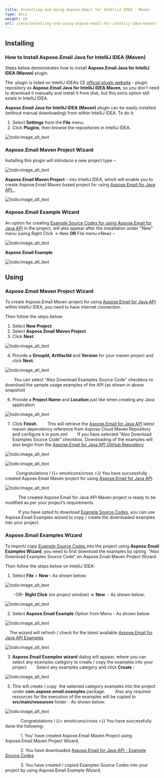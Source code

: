 ```yaml
---
title: Installing and Using Aspose.Email for IntelliJ IDEA - Maven
type: docs
weight: 10
url: /java/installing-and-using-aspose-email-for-intellij-idea-maven/
---
```


## **Installing**
### **How to Install Aspose.Email Java for IntelliJ IDEA (Maven)**
Steps below demonstrates how to install **Aspose.Email Java for IntelliJ IDEA (Maven)** plugin.

The  plugin is listed on IntelliJ IDEA’s CE [official plugin website](https://plugins.jetbrains.com/plugin/7982-aspose-email-java-for-intellij-idea-maven/) - plugin repository as **Aspose.Email Java for IntelliJ IDEA Maven**, so you don’t need to download it manually and install it from disk, but this extra option still exists in IntelliJ IDEA.

**Aspose.Email Java for IntelliJ IDEA (Maven)** plugin can be easily installed (without manual downloading) from within IntelliJ IDEA. To do it:

1. Select **Settings** from the **File** menu.
1. Click **Plugins**, then browse the repositories in IntelliJ IDEA. 

![todo:image_alt_text](https://i.imgur.com/CqfrpME.jpg)
### **Aspose.Email Maven Project Wizard**
Installing this plugin will introduce a new project type – 

![todo:image_alt_text](http://download-codeplex.sec.s-msft.com/Download/SourceControlFileDownload.ashx?ProjectName=aspose-emailjavaintellij&changeSetId=9bb8f707bcbd2a369c5098f0c1a7766227cf7e24&itemId=src%2fresources%2fasposeSmall.png)

**Aspose.Email Maven Project** – into IntelliJ IDEA, which will enable you to create Aspose.Email Maven based project for using [Aspose.Email for Java API. ](https://products.aspose.com/total/java). 

![todo:image_alt_text](https://i.imgur.com/L3LFdZL.jpg)
### **Aspose.Email Example Wizard**
An option for creating [Example Source Codes for using Aspose.Email for Java API](https://github.com/aspose-email/Aspose.Email-for-Java/tree/master/Examples) in the project, will also appear after the installation under "New" menu (using Right Click -> New **OR** File menu->New) – 

![todo:image_alt_text](http://download-codeplex.sec.s-msft.com/Download/SourceControlFileDownload.ashx?ProjectName=aspose-emailjavaintellij&changeSetId=9bb8f707bcbd2a369c5098f0c1a7766227cf7e24&itemId=src%2fresources%2fasposeSmall.png)

**Aspose.Email Example**

![todo:image_alt_text](https://i.imgur.com/oXCbKkV.jpg)
## **Using**
### **Aspose.Email Maven Project Wizard**
To create Aspose.Email Maven project for using [Aspose.Email for Java API](https://products.aspose.com/total/java) within IntelliJ IDEA, you need to have internet connection.

Then follow the steps below:

1. Select **New Project**.
2. Select **Aspose.Email Maven Project** 
3. Click **Next**. 

![todo:image_alt_text](https://i.imgur.com/L3LFdZL.jpg)


4. Provide a **GroupId, ArtifactId** and **Version** for your maven project and click **Next.**

![todo:image_alt_text](https://i.imgur.com/bBR5fp3.jpg)


`    `You can select "Also Download Examples Source Code" checkbox to download the sample usage examples of the API (as shown in above snapshot)

6. Provide a **Project Name** and **Location** just like when creating any Java application

![todo:image_alt_text](https://i.imgur.com/HJJQcRA.jpg)


7. Click **Finish**.
`    `This will retrieve the [Aspose.Email for Java API](https://products.aspose.com/total/java) latest maven dependency reference from Aspose Cloud Maven Repository and configure it in pom.xml
`    `If you have selected "Also Download Examples Source Code" checkbox. Downloading of the examples will also begin from the [Aspose.Email for Java API GitHub Repository](https://github.com/aspose-email/Aspose.Email-for-Java/tree/master/Examples)

![todo:image_alt_text](https://i.imgur.com/yglB09p.jpg)

![todo:image_alt_text](https://i.imgur.com/ZEUtDNG.jpg)

`     `Congratulations ! {{< emoticons/cross >}} You have successfully created Aspose.Email Maven project for using [Aspose.Email for Java API](https://products.aspose.com/total/java).

![todo:image_alt_text](https://i.imgur.com/AWPN8cu.jpg)

`      `The created Aspose.Email for Java API Maven project is ready to be modified as per your project’s requirements.

`      `If you have opted to download [Example Source Codes](https://github.com/aspose-email/Aspose.Email-for-Java/tree/master/Examples), you can use Aspose.Email Examples wizard to copy / create the downloaded examples into your project.
### **Aspose.Email Examples Wizard**
To import/ copy [Example Source Codes ](https://github.com/aspose-email/Aspose.Email-for-Java/tree/master/Examples)into the project using **Aspose.Email Examples Wizard**, you need to first download the examples by opting  "Also Download Examples Source Code" on Aspose.Email Maven Project Wizard.

Then follow the steps below on IntelliJ IDEA:

1. Select **File** > **New -** As shown below: 

![todo:image_alt_text](https://i.imgur.com/N8tT9Q0.jpg)


`    `-OR- **Right Click** (on project window) => **New**  - As shown below: 

![todo:image_alt_text](https://i.imgur.com/aUBWkhp.jpg)


2. Select **Aspose.Email Example** Option from Menu - As shown below: 

![todo:image_alt_text](https://i.imgur.com/uMacV7p.jpg)


`  `The wizard will refresh / check for the latest available [Aspose.Email for Java API Examples](https://github.com/aspose-email/Aspose.Email-for-Java/tree/master/Examples) 

![todo:image_alt_text](https://i.imgur.com/5PZwsuq.jpg)


3. **Aspose.Email Examples wizard** dialog will appear, where you can select any examples category to create / copy the examples into your project
`    `Select any examples category and click **Create** : 

![todo:image_alt_text](https://i.imgur.com/oXCbKkV.jpg)


5. This will create / copy  the selected category examples into the project under **com.aspose.email.examples** package.
`    `Also any required resources for the execution of the examples will be copied to **src/main/resources** folder - As shown below:

![todo:image_alt_text](https://i.imgur.com/JUpiGJG.jpg)



`       `Congratulations ! {{< emoticons/cross >}} You have successfully done the following:

`       `1. You' have created Aspose.Email Maven Project using Aspose.Email Maven Project Wizard,

`       `2. You have downloaded [Aspose.Email for Java API - Example Source Codes](https://github.com/aspose-email/Aspose.Email-for-Java/tree/master/Examples)

`       `3. You have created / copied Examples Source Codes into your project by using Aspose.Email Example Wizard.
